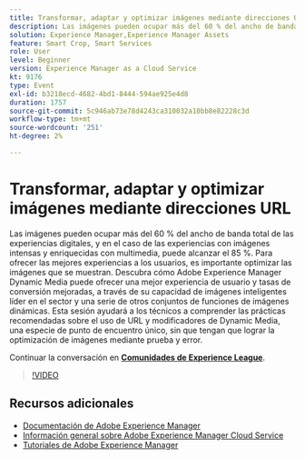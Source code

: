 ```yaml
---
title: Transformar, adaptar y optimizar imágenes mediante direcciones URL
description: Las imágenes pueden ocupar más del 60 % del ancho de banda total de las experiencias digitales, y en el caso de las experiencias con imágenes intensas y enriquecidas con multimedia, puede alcanzar el 85 %. Para ofrecer las mejores experiencias a los usuarios, es importante optimizar las imágenes que se muestran. Descubra cómo Adobe Experience Manager Dynamic Media puede ofrecer una mejor experiencia de usuario y tasas de conversión mejoradas, a través de su capacidad de imágenes inteligentes líder en el sector y una serie de otros conjuntos de funciones de imágenes dinámicas. Esta sesión ayudará a los técnicos a comprender las prácticas recomendadas sobre el uso de URL y modificadores de Dynamic Media, una especie de punto de encuentro único, sin que tengan que lograr la optimización de imágenes mediante prueba y error.
solution: Experience Manager,Experience Manager Assets
feature: Smart Crop, Smart Services
role: User
level: Beginner
version: Experience Manager as a Cloud Service
kt: 9176
type: Event
exl-id: b3218ecd-4682-4bd1-8444-594ae925e4d8
duration: 1757
source-git-commit: 5c946ab73e78d4243ca310032a10bb8e82228c3d
workflow-type: tm+mt
source-wordcount: '251'
ht-degree: 2%

---
```


# Transformar, adaptar y optimizar imágenes mediante direcciones URL

Las imágenes pueden ocupar más del 60 % del ancho de banda total de las experiencias digitales, y en el caso de las experiencias con imágenes intensas y enriquecidas con multimedia, puede alcanzar el 85 %. Para ofrecer las mejores experiencias a los usuarios, es importante optimizar las imágenes que se muestran. Descubra cómo Adobe Experience Manager Dynamic Media puede ofrecer una mejor experiencia de usuario y tasas de conversión mejoradas, a través de su capacidad de imágenes inteligentes líder en el sector y una serie de otros conjuntos de funciones de imágenes dinámicas. Esta sesión ayudará a los técnicos a comprender las prácticas recomendadas sobre el uso de URL y modificadores de Dynamic Media, una especie de punto de encuentro único, sin que tengan que lograr la optimización de imágenes mediante prueba y error.

Continuar la conversación en **[Comunidades de Experience League](https://adobe.ly/3F58miP)**.

>[!VIDEO](https://video.tv.adobe.com/v/337847/?quality=12&learn=on&hidetitle=true)

## Recursos adicionales

- [Documentación de Adobe Experience Manager](https://experienceleague.adobe.com/docs/experience-manager-cloud-service.html)
- [Información general sobre Adobe Experience Manager Cloud Service](https://experienceleague.adobe.com/docs/experience-manager-cloud-service/overview/home.html)
- [Tutoriales de Adobe Experience Manager](https://experienceleague.adobe.com/docs/experience-manager-tutorials.html)
